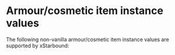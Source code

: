 # Armour/cosmetic item instance values

The following non-vanilla armour/cosmetic item instance values are supported by xStarbound:
